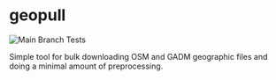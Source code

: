 # geopull

![Main Branch Tests](https://github.com/mansueto-institute/geopull/actions/workflows/build.yml/badge.svg?branch=main)

Simple tool for bulk downloading OSM and GADM geographic files and doing a minimal amount of preprocessing.
